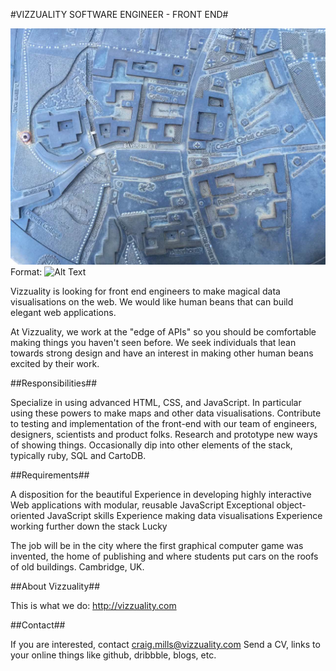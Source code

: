 #VIZZUALITY SOFTWARE ENGINEER - FRONT END#

![Cambridge Map](/images/cambridge.jpg)
Format: ![Alt Text](url)

Vizzuality is looking for front end engineers to make magical data visualisations on the web. We would like human beans that can build elegant web applications. 

At Vizzuality, we work at the "edge of APIs" so you should be comfortable making things you haven't seen before. We seek individuals that lean towards strong design and have an interest in making other human beans excited by their work.

##Responsibilities##

Specialize in using advanced HTML, CSS, and JavaScript. In particular using these powers to make maps and other data visualisations.
Contribute to testing and implementation of the front-end with our team of engineers, designers, scientists and product folks.
Research and prototype new ways of showing things. Occasionally dip into other elements of the stack, typically ruby, SQL and CartoDB.

##Requirements##

A disposition for the beautiful 
Experience in developing highly interactive Web applications with modular, reusable JavaScript 
Exceptional object-oriented JavaScript skills 
Experience making data visualisations 
Experience working further down the stack 
Lucky 
 
The job will be in the city where the first graphical computer game was invented, the home of publishing and where students put cars on the roofs of old buildings. 
Cambridge, UK. 
 
##About Vizzuality##

This is what we do: http://vizzuality.com 

##Contact##

If you are interested, contact craig.mills@vizzuality.com 
Send a CV, links to your online things like github, dribbble, blogs, etc.